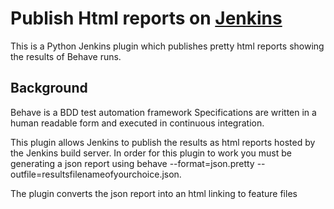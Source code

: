 # Publish Html reports on [Jenkins](http://jenkins-ci.org/)
 
This is a Python Jenkins plugin which publishes pretty html reports showing the results of Behave runs. 


## Background

Behave is a BDD test automation framework
Specifications are written in a human readable form and executed in continuous integration. 

This plugin allows Jenkins to publish the results as html reports hosted by the Jenkins build server. In order for this plugin to work you must be generating a json report using behave  --format=json.pretty --outfile=resultsfilenameofyourchoice.json.

The plugin converts the json report into an html linking to feature files
